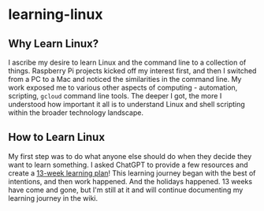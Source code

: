 # learning-linux

## Why Learn Linux?

I ascribe my desire to learn Linux and the command line to a collection of things. Raspberry Pi projects kicked
off my interest first, and then I switched from a PC to a Mac and noticed the similarities in the command line. 
My work exposed me to various other aspects of computing - automation, scripting, `gcloud` command line tools. 
The deeper I got, the more I understood how important it all is to understand Linux and shell scripting within 
the broader technology landscape.

## How to Learn Linux

My first step was to do what anyone else should do when they decide they want to learn something. I asked ChatGPT 
to provide a few resources and create a [13-week learning plan]! This learning journey began with the best of 
intentions, and then work happened. And the holidays happened. 13 weeks have come and gone, but I'm still at it 
and will continue documenting my learning journey in the wiki.


[13-week learning plan]: https://github.com/benharrisdev81/learning-linux/blob/main/learning-plan.md